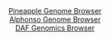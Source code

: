 <div id="Pineapple_Genome_Browser" align="center">
  <a href="https://igv.org/app/?sessionURL=blob:zZJdb5swGEb_i6VWm0TAhpIUpGoiadqlXZsuKUk_VCFDDHFrbGI70CTKf58bbdrNKjUXmyZxYV4Z_DzHZwNqIhUVHITAtZFvIwQsoOaiGeOyYuQal0SBMMdMEQtIkhNJeEZAuAE5VhrHo2_my7nWlQodh.qqVWJeCFt5Ni7xWnDcKDsTpdMTjOFUSKyFVE5X4lo4tKhbDUlxVdnmbM_2nRnW2MGsmguuhFMRXiSN.V_ya5QUhIuSJOWSaboLkJg8JuPMzvGXaDqOsowodUlWg9lJdDmIJl4_fjhv9x7i4ddp3J4ejmnBsV5KchJ0D9wuulmo9HwxfS4u2rfDSfe5bqrRcDE48E4P.68VlUSdoA469jpHQRAYNJTPyOv_1No8dM_muCCmYylvx1MuTnv66vv8BWX93oSpd3pvLcBEtjQmgGwuOyGClgfblu.2W29LdGxB.EZHCgrCxycLaImzF7P9cQP0qjK.AEUWy506FhByRiQIWwGEHRQErn_UOYJBgLbWBiwl.3toz.JR0IFu5LrtJKdMG5lnieKVsjHndp3ldrHek2V04J7V6YV3t_YHr31vckVvxCjC8Pp83fsDTR9CaAiYw3cXaKp.JNM_8e4jQWyd7ivbfY81tCuCyfNoeHV9x8t46KmL.36ax._i2Q9NLmSJtdlvJub1p281lhRzbQY1VTSljOrV1FAUDQiR6xltQSaYMB4CWaSfoAUt5MPPv_X0tk_bHw--">Pineapple Genome Browser</a>
</div>
<div id="Alphonso_Genome_Browser" align="center">
  <a href="https://igv.org/app/?sessionURL=blob:zZJfa9swFMW_i6BlA8eW7MSODGW4adKU_NnWLA1pKUa2ZUfElhxJidOEfPdpZWMvKzQPGwM9SJcr3XOOfkewo1IxwUEIXBt1bISABdRKNDNS1SWdkooqEOakVNQCkuZUUp5SEB5BTpQm8_uxubnSulah4zBdtyrCC2ErzyYVOQhOGmWnonJ6oixJIiTRQirnWpKdcFixazU0IXVtm9me3XEyoolDynoluBJOTXkRN.a9.FcpLigXFY2rbanZq4DY6DEaMzsnn6LFLEpTqtSIvtxlV9HoLnrw.vPHW7_3OP88XMz9xeWMFZzoraRX6aBbZzcX7oAiiPcoWU4m_ZE_.jrp9qL0wru57O9rJqm6QgHqekEbY89Ew3hG9_.Ta7PYuc5nK91k.UOPTIfDJVz702EplwdPTddv.D5ZoBTp1pAA0pUMQgQtD_pWx_VbP7aoa0GITTpSMBA.PVtAS5KuTfvTEeiX2vACFN1sX9GxgJAZlSBsYQgDhLHbaQdtiDE6WUewleXfi3Ywv8cBdCPX9eOcldrAnMWK18omnNu7NLeLw5lZrjubbjqe02_JhXuNYb3utj2.HMDbzXXvzxS1TQJm.OsHGqvv0fRPuHuPEFsn58I27kcNdw9bHCnoj73NIanQ8Atu81HzZjznRZMLWRFt.k3FHH_ytiOSEa5NYccUS1jJ9MvCpCgaECLXM9iCVJTCcAhkkXyAFrRQB378jad3ej59Bw--">Alphonso Genome Browser</a>
</div>


<div id="DAF_Genomics_Browser" align="center">
  <a href="https://igv.org/app/?sessionURL=blob:tZFra9swFIb_i6D9ZDu27MSxIQx36Y2UhiV10rSUoNrHsTJL8iS5Thby3yu8jsFGGYMOJCFxLu.r8xzQC0hFBUcxwo7XdzwPWUiVop0TVldwSxgoFBekUmAhCQVI4Bmg.IAKojRJZzemstS6VnGvl5PC3gAXjGbKUb5DaluJRpdgUm3sEEa.C05a5WSCmWRNeqSqS8GV6JEsA6Vst1cD36xbYo6fsXXXEtasqTTtVNfGhDGWOwUxbinPYfcXI_9B2Sz6KVnOk65.AvvrfJRMrpOFf54.XA4.P6TTq2U6WJ7O6YYT3UgYlXzVbldBe3v2PP3CtkM8vpyPFwWv9.6JPz4939VUghp5oTf0wyDCITpaqBJZYxCgrJRe7AVWiIcWDgL77er3B2YGUlAUPz5ZSEuSfTXpjwek97UBhRR8azpmFhIyB4liO3Ld0Isi3A_CwI0i72gdUCOrDyZ5kc6i0MUJxgPnmTCjX9CqG58R.jP4URh_62z2v2K6X12p2d39ZAFZeTbz6TTZ4pt0dYIvdjJ5B5SF3v1YISQj2oR.PN.wkMroMeD6Fxf_.HR8BQ--">DAF Genomics Browser</a>
</div>
